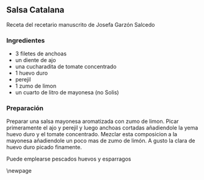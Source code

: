 ## Salsa Catalana

Receta del recetario manuscrito de Josefa Garzón Salcedo

### Ingredientes

- 3 filetes de anchoas
- un diente de ajo
- una cucharadita de tomate concentrado
- 1 huevo duro
- perejil 
- 1 zumo de limon
- un cuarto de litro de mayonesa (no Solis)

### Preparación

Preparar una salsa mayonesa aromatizada con zumo de limon.
Picar primeramente el ajo y perejil y luego anchoas cortadas
añadiendole la yema huevo duro y el tomate concentrado.
Mezclar esta composicion a la mayonesa añadiendole un poco mas de zumo de limón.
A gusto la clara de huevo duro picado finamente.

Puede emplearse pescados huevos y esparragos

\newpage
